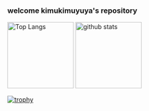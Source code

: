 ### welcome kimukimuyuya's repository
<p align="left"> 
  <img alt="Top Langs" height="150px" src="https://github-readme-stats.vercel.app/api/top-langs/?username=kimukimuyuya&layout=compact&show_icons=true&theme=onedark" />
  <img alt="github stats" height="150px" src="https://github-readme-stats.vercel.app/api?username=kimukimuyuya&theme=onedark&show_icons=ture" />
</p>

[![trophy](https://github-profile-trophy.vercel.app/?username=kimukimuyuya)](https://github.com/ryo-ma/github-profile-trophy)

<!--
**kimukimuyuya/kimukimuyuya** is a ✨ _special_ ✨ repository because its `README.md` (this file) appears on your GitHub profile.

Here are some ideas to get you started:

- 🔭 I’m currently working on ...
- 🌱 I’m currently learning ...
- 👯 I’m looking to collaborate on ...
- 🤔 I’m looking for help with ...
- 💬 Ask me about ...
- 📫 How to reach me: ...
- 😄 Pronouns: ...
- ⚡ Fun fact: ...
-->
